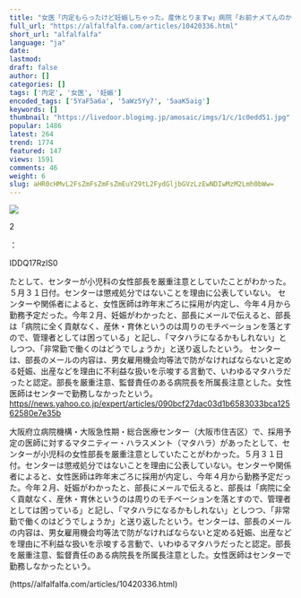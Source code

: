```yaml
---
title: "女医「内定もらったけど妊娠しちゃった。産休とりますw」病院「お前ナメてんのか非常勤なｗ」→結果 "
full_url: "https://alfalfalfa.com/articles/10420336.html"
short_url: "alfalfalfa"
language: "ja"
date: 
lastmod: 
draft: false
author: []
categories: []
tags: ['内定', '女医', '妊娠']
encoded_tags: ['5YaF5a6a', '5aWz5Yy7', '5aaK5aig']
keywords: []
thumbnail: "https://livedoor.blogimg.jp/amosaic/imgs/1/c/1c0edd51.jpg"
popular: 1486
latest: 264
trend: 1774
featured: 147
views: 1591
comments: 46
weight: 6
slug: aHR0cHMvL2FsZmFsZmFsZmEuY29tL2FydGljbGVzLzEwNDIwMzM2Lmh0bWw=
---
```


![](https://livedoor.blogimg.jp/amosaic/imgs/1/c/1c0edd51.jpg)

<div><p class='res_info'><p class='res_num'>2</p>：<p class='res_name'></p><p class='res_matome'><p class='res_id'>IDDQ17RzlS0</p></p></p> たとして、センターが小児科の女性部長を厳重注意としていたことがわかった。５月３１日付。センターは懲戒処分ではないことを理由に公表していない。 センターや関係者によると、女性医師は昨年末ごろに採用が内定し、今年４月から勤務予定だった。今年２月、妊娠がわかったと、部長にメールで伝えると、部長は「病院に全く貢献なく、産休・育休というのは周りのモチベーションを落とすので、管理者としては困っている」と記し、「マタハラになるかもしれない」としつつ、「非常勤で働くのはどうでしょうか」と送り返したという。 センターは、部長のメールの内容は、男女雇用機会均等法で防がなければならないと定める妊娠、出産などを理由に不利益な扱いを示唆する言動で、いわゆるマタハラだったと認定。部長を厳重注意、監督責任のある病院長を所属長注意とした。女性医師はセンターで勤務しなかったという。 <a href='https//news.yahoo.co.jp/expert/articles/090bcf27dac03d1b6583033bca12562580e7e35b' target='_blank' rel='nofollow'>https//news.yahoo.co.jp/expert/articles/090bcf27dac03d1b6583033bca12562580e7e35b</a><p>大阪府立病院機構・大阪急性期・総合医療センター（大阪市住吉区）で、採用予定の医師に対するマタニティー・ハラスメント（マタハラ）があったとして、センターが小児科の女性部長を厳重注意としていたことがわかった。５月３１日付。センターは懲戒処分ではないことを理由に公表していない。センターや関係者によると、女性医師は昨年末ごろに採用が内定し、今年４月から勤務予定だった。今年２月、妊娠がわかったと、部長にメールで伝えると、部長は「病院に全く貢献なく、産休・育休というのは周りのモチベーションを落とすので、管理者としては困っている」と記し、「マタハラになるかもしれない」としつつ、「非常勤で働くのはどうでしょうか」と送り返したという。センターは、部長のメールの内容は、男女雇用機会均等法で防がなければならないと定める妊娠、出産などを理由に不利益な扱いを示唆する言動で、いわゆるマタハラだったと認定。部長を厳重注意、監督責任のある病院長を所属長注意とした。女性医師はセンターで勤務しなかったという。</p></div>

(https//alfalfalfa.com/articles/10420336.html)
